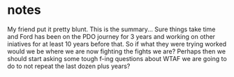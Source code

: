 # notes

My friend put it pretty blunt. This is the summary...
Sure things take time and Ford has been on the PDO journey for 3 years and working on other iniatives for at least 10 years before that.
So if what they were trying worked would we be where we are now fighting the fights we are?
Perhaps then we should start asking some tough f-ing questions about WTAF we are going to do to not repeat the last dozen plus years?